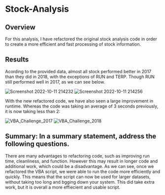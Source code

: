 # Stock-Analysis

## Overview 
For this analysis, I have refactored the original stock analysis code in order to create a more efficient and fast processing of stock information.

## Results
Acording to the provided data, almost all stock performed better in 2017 than they did in 2018, with the exceptions of RUN and TERP. Though RUN still performed well in 2017, as we can see below. 

![Screenshot 2022-10-11 214232](https://user-images.githubusercontent.com/107223650/195252532-a6c31c07-8998-49a2-86dc-8919db6423c4.png)
![Screenshot 2022-10-11 214256](https://user-images.githubusercontent.com/107223650/195252542-76fe14d5-eaa6-4083-b688-4590475ba7ed.png)

With the new refactored code, we have also seen a large improvement in runtime. Whereas the code was taking an average of 3 seconds previously, it is now taking less than 2:

![VBA_Challenge_2017](https://user-images.githubusercontent.com/107223650/195252687-68a650d5-bf77-4eae-9172-bcd68e8eb4d6.png)
![VBA_Challenge_2018](https://user-images.githubusercontent.com/107223650/195252696-1288c7ed-d8a3-4a1f-8e3c-6ce4b47c138a.png)



## Summary: In a summary statement, address the following questions.
There are many advantages to refactoring code, such as improving run time, cleanliness, and function.
However this may result in longer code and additional work, which could be a disadvantage.
As we can see, once we refactored the VBA script, we were able to run the code more efficiently and quickly. This means that the script can now be used for larger datasets, without taking too long and bgging down your system. This did take extra work, but it is overall a more effiecient and usable script.


